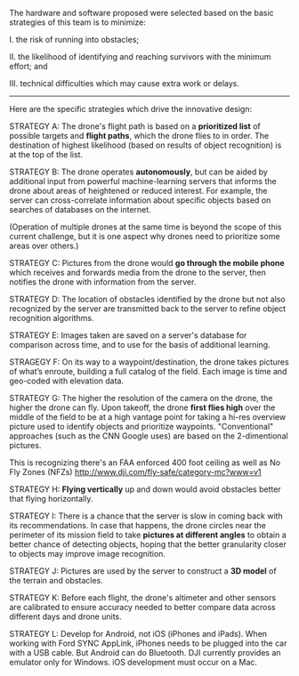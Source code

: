 The hardware and software proposed were selected based on the basic strategies of this team is to minimize:

   I. the risk of running into obstacles;

   II. the likelihood of identifying and reaching survivors with the minimum effort; and

   III. technical difficulties which may cause extra work or delays.

<hr />

Here are the specific strategies which drive the innovative design:

STRATEGY A: The drone's flight path is based on a <strong>prioritized list</strong> of possible targets 
and <strong>flight paths</strong>, 
which the drone flies to in order. 
The destination of highest likelihood (based on results of object recognition) is at the top of the list.

STRATEGY B: The drone operates <strong>autonomously</strong>, 
but can be aided by additional input from powerful machine-learning servers
that informs the drone about areas of heightened or reduced interest.
For example, the server can cross-correlate information about specific objects based on searches of databases on the internet.

(Operation of multiple drones at the same time is beyond the scope of this current challenge,
but it is one aspect why drones need to prioritize some areas over others.)

STRATEGY C: Pictures from the drone would <strong>go through the mobile phone</strong>
which receives and forwards media from the drone to the server, then notifies the drone with information from the server.

STRATEGY D: The location of obstacles identified by the drone but not also recognized by the server 
are transmitted back to the server to refine object recognition algorithms.

STRATEGY E: Images taken are saved on a server's database for comparison across time,
and to use for the basis of additional learning.

STRAGEGY F: On its way to a waypoint/destination, the drone takes pictures of what’s enroute, building a full catalog of the field.
Each image is time and geo-coded with elevation data.

STRATEGY G: The higher the resolution of the camera on the drone, the higher the drone can fly.
Upon takeoff, the drone <strong>first flies high</strong> over the middle of the field to be at a high vantage point for 
taking a hi-res overview picture used to identify objects and prioritize waypoints.
"Conventional" approaches (such as the CNN Google uses) are based on the 2-dimentional pictures.

This is recognizing there's an FAA enforced 400 foot ceiling as well as No Fly Zones (NFZs)
http://www.dji.com/fly-safe/category-mc?www=v1

STRATEGY H: <strong>Flying vertically</strong> up and down would avoid obstacles better that flying horizontally.

STRATEGY I: There is a chance that the server is slow in coming back with its recommendations.
In case that happens, the drone circles near the perimeter of its mission field 
to take <strong>pictures at different angles</strong> to obtain a better chance of detecting objects,
hoping that the better granularity closer to objects may improve image recognition.

STRATEGY J: Pictures are used by the server to construct a <strong>3D model</strong> of the terrain and obstacles.

STRATEGY K: Before each flight, the drone's altimeter and other sensors are calibrated to ensure accuracy
needed to better compare data across different days and drone units.

STRATEGY L: Develop for Android, not iOS (iPhones and iPads).
When working with Ford SYNC AppLink, iPhones needs to be plugged into the car with a USB cable.
But Android can do Bluetooth. DJI currently provides an emulator only for Windows.
iOS development must occur on a Mac.
